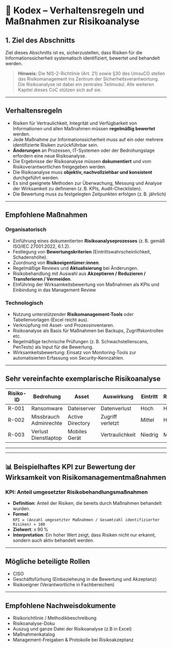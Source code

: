 # 📘 Kodex – Verhaltensregeln und Maßnahmen zur Risikoanalyse

## 1. Ziel des Abschnitts

Ziel dieses Abschnitts ist es, sicherzustellen, dass Risiken für die Informationssicherheit systematisch identifiziert, bewertet und behandelt werden.

> **Hinweis:** Die NIS-2-Richtlinie (Art. 21) sowie §30 des UmsuCG stellen das Risikomanagement ins Zentrum der Sicherheitsverantwortung. Die Risikoanalyse ist dabei ein zentrales Teilmodul. Alle weiteren Kapitel dieses CoC stützen sich auf sie.  

---

## Verhaltensregeln

- Risiken für Vertraulichkeit, Integrität und Verfügbarkeit von Informationen und allen Maßnahmen müssen **regelmäßig bewertet** werden.
- Jede Maßnahme zur Informationssicherheit muss auf ein oder mehrere identifizierte Risiken zurückführbar sein.
- **Änderungen** an Prozessen, IT-Systemen oder der Bedrohungslage erfordern eine neue Risikoanalyse.
- Die Ergebnisse der Risikoanalyse müssen **dokumentiert** und vom Risikoverantwortlichen freigegeben werden.
- Die Risikoanalyse muss **objektiv, nachvollziehbar und konsistent** durchgeführt werden.
- Es sind geeignete Methoden zur Überwachung, Messung und Analyse der Wirksamkeit zu definieren (z. B. KPIs, Audit-Checklisten).
- Die Bewertung muss zu festgelegten Zeitpunkten erfolgen (z. B. jährlich)

---

## Empfohlene Maßnahmen

### Organisatorisch

- Einführung eines dokumentierten **Risikoanalyseprozesses** (z. B. gemäß ISO/IEC 27001:2022, 6.1.2).
- Festlegung von **Bewertungskriterien** (Eintrittswahrscheinlichkeit, Schadenshöhe).
- Zuordnung von **Risikoeigentümer:innen**.
- Regelmäßige Reviews und **Aktualisierung** bei Änderungen.
- Risikobehandlung mit Auswahl aus **Akzeptieren / Reduzieren / Transferieren / Vermeiden**.
- EInführing der Wirksamkeitsbewertung von Maßnahmen als KPIs und Einbindung in das Management Review

### Technologisch

- Nutzung unterstützender **Risikomanagement-Tools** oder Tabellenvorlagen (Excel reicht aus).
- Verknüpfung mit Asset- und Prozessinventaren.
- Risikoanalyse als Basis für Maßnahmen bei Backups, Zugriffskontrollen etc.
- Regelmäßige technische Prüfungen (z. B. Schwachstellenscans, PenTests) als Input für die Bewertung.
- Wirksamkeitsbewertung: Einsatz von Monitoring-Tools zur automatisierten Erfassung von Security-Kennzahlen.

---

## Sehr vereinfachte exemplarische Risikoanalyse

| Risiko-ID| Bedrohung                | Asset            | Auswirkung       | Eintritt | Risiko | Maßnahme             | Status     |
|----------|--------------------------|------------------|------------------|----------|--------|----------------------|------------|
| R-001    | Ransomware               | Dateiserver      | Datenverlust     | Hoch     | Hoch   | Reduzieren     | Umgesetzt  |
| R-002    | Missbrauch Adminrechte   | Active Directory | Zugriff verletzt | Mittel   | Hoch   | Reduzieren       | In Planung |
| R-003    | Verlust Dienstlaptop     | Mobiles Gerät    | Vertraulichkeit  | Niedrig  | Mittel | Vermeiden  | Umgesetzt  |

---

---

## 📊 Beispielhaftes KPI zur Bewertung der Wirksamkeit von Risikomanagementmaßnahmen

### KPI: Anteil umgesetzter Risikobehandlungsmaßnahmen

- **Definition**: Anteil der Risiken, die bereits durch Maßnahmen behandelt wurden.
- **Formel**:  
  `KPI = (Anzahl umgesetzter Maßnahmen / Gesamtzahl identifizierter Risiken) × 100`
- **Zielwert**: ≥ 90 %
- **Interpretation**: Ein hoher Wert zeigt, dass Risiken nicht nur erkannt, sondern auch aktiv behandelt werden.

---

## Mögliche beteiligte Rollen

- CISO 
- Geschäftsfürhung (Einbezieheung in die Bewertung und Akzeptanz) 
- Risikoeigner (Verantwortliche in Fachbereichen)

---

## Empfohlene Nachweisdokumente

- Risikorichtlinie / Methodikbeschreibung 
- Risikoanalyse-Doku 
- Auszug und ganze Datei der Risikoanalyse (z.B in Excel) 
- Maßnahmenkatalog
- Management-Freigaben & Protokolle bei Risikoakzeptanz


